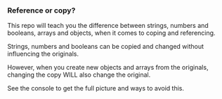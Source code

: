 ### Reference or copy?

This repo will teach you the difference between strings, numbers and booleans, arrays and objects, when it comes to coping and referencing.

Strings, numbers and booleans can be copied and changed without influencing the originals.

However, when you create new objects and arrays from the originals, changing the copy WILL also change the original.

See the console to get the full picture and ways to avoid this.